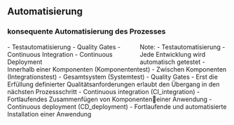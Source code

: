 ## <i class="fa fa-cog fa-spin fa-fw"></i> Automatisierung
### konsequente Automatisierung des Prozesses
<div style="text-align: left; float: left; width: 60%">
-  Testautomatisierung
-  Quality Gates
-  Continuous Integration
-  Continuous Deployment
</div>
<div style="text-align: right; float: right;  width: 40%">
    <img style="border: none; box-shadow: none; background: none"  data-src="/media/automate-2.png"></img>
</div>
Note:
- Testautomatisierung
  - Jede Entwicklung wird automatisch getestet
  - Innerhalb einer Komponenten (Komponententest)
  - Zwischen Komponenten (Integrationstest)
  - Gesamtsystem (Systemtest)
- Quality Gates
  - Erst die Erfüllung definierter Qualitätsanforderungen erlaubt den Übergang in den nächsten Prozessschritt
- Continuous integration (CI_integration)
  - Fortlaufendes Zusammenfügen von Komponenteneiner Anwendung
- Continuous deployment (CD_deployment)
  - Fortlaufende und automatisierte Installation einer Anwendung
